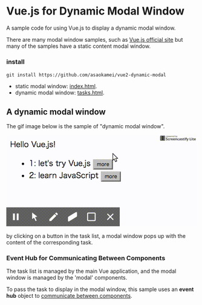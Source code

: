 Vue.js for Dynamic Modal Window
===============================

A sample code for using Vue.js to display a dynamic modal window.

There are many modal window samples, such as [Vue.js official site]() 
but many of the samples have a static content modal window.

### install

```
git install https://github.com/asaokamei/vue2-dynamic-modal
```

* static modal window: [index.html](index.html).
* dynamic modal window: [tasks.html](tasks.html).


A dynamic modal window
----------------------

The gif image below is the sample of "dynamic modal window".

![sample](dynamic-modal.gif)

by clicking on a button in the task list, a modal window pops up 
with the content of the corresponding task. 


### Event Hub for Communicating Between Components

The task list is managed by the main Vue application, and 
the modal window is managed by the 'modal' components. 

To pass the task to display in the modal window, 
this sample uses an **event hub** object to 
[communicate between components](https://vuejs.org/v2/guide/migration.html#dispatch-and-broadcast-replaced). 


